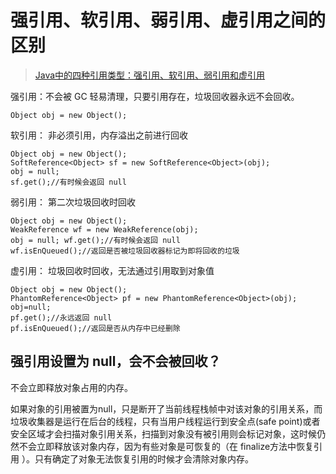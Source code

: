 # 强引用、软引用、弱引用、虚引用之间的区别

> [Java中的四种引用类型：强引用、软引用、弱引用和虚引用](https://segmentfault.com/a/1190000015282652)

强引用：不会被 GC 轻易清理，只要引用存在，垃圾回收器永远不会回收。

```
Object obj = new Object();
```

软引用： 非必须引用，内存溢出之前进行回收

```
Object obj = new Object();
SoftReference<Object> sf = new SoftReference<Object>(obj);
obj = null;
sf.get();//有时候会返回 null
```

弱引用： 第二次垃圾回收时回收

```
Object obj = new Object(); 
WeakReference wf = new WeakReference(obj); 
obj = null; wf.get();//有时候会返回 null 
wf.isEnQueued();//返回是否被垃圾回收器标记为即将回收的垃圾
```

虚引用： 垃圾回收时回收，无法通过引用取到对象值

```
Object obj = new Object();
PhantomReference<Object> pf = new PhantomReference<Object>(obj);
obj=null;
pf.get();//永远返回 null
pf.isEnQueued();//返回是否从内存中已经删除
```

## 强引用设置为 null，会不会被回收？

不会立即释放对象占用的内存。 

如果对象的引用被置为null，只是断开了当前线程栈帧中对该对象的引用关系，而 垃圾收集器是运行在后台的线程，只有当用户线程运行到安全点(safe point)或者安全区域才会扫描对象引用关系，扫描到对象没有被引用则会标记对象，这时候仍然不会立即释放该对象内存，因为有些对象是可恢复的（在 finalize方法中恢复引用 ）。只有确定了对象无法恢复引用的时候才会清除对象内存。